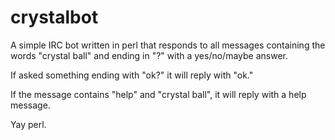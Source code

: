 crystalbot
==================
A simple IRC bot written in perl that responds to all messages containing the words "crystal ball" and ending in "?" with a yes/no/maybe answer.

If asked something ending with "ok?" it will reply with "ok."

If the message contains "help" and "crystal ball", it will reply with a help message.

Yay perl.

